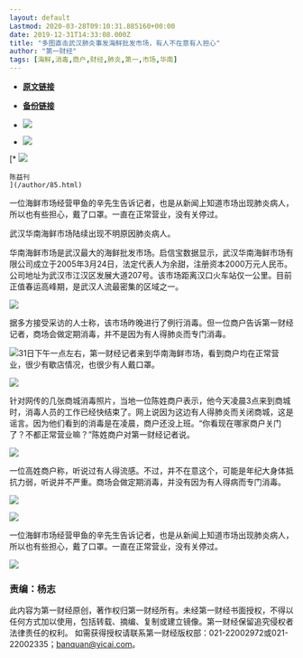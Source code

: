 ```yaml
---
layout: default
Lastmod: 2020-03-28T09:10:31.885160+00:00
date: 2019-12-31T14:33:08.000Z
title: "多图直击武汉肺炎事发海鲜批发市场，有人不在意有人担心"
author: "第一财经"
tags: [海鲜,消毒,商户,财经,肺炎,第一,市场,华南]
---
```


* [**原文链接**](https://www.yicai.com/news/100452290.html)
* [**备份链接**](https://archive.li/wip/2AP06)


*   ![](/images/post/7306775ed317d2079c232e9eba97d55b.jpg)
*   ![](/images/post/30ec62934072bd5f3313cd90958318fa.jpg)

[*   ![](/images/post/4d802820f69b1e28546581cdf6aa0588.jpg)
    
    陈益刊
    ](/author/85.html)

​​​​​​​一位海鲜市场经营甲鱼的辛先生告诉记者，也是从新闻上知道市场出现肺炎病人，所以也有些担心，戴了口罩。一直在正常营业，没有关停过。

武汉华南海鲜市场陆续出现不明原因肺炎病人。

华南海鲜市场是武汉最大的海鲜批发市场。启信宝数据显示，武汉华南海鲜市场有限公司成立于2005年3月24日，法定代表人为余甜，注册资本2000万元人民币。公司地址为武汉市江汉区发展大道207号。该市场距离汉口火车站仅一公里。目前正值春运高峰期，是武汉人流最密集的区域之一。

![](/images/post/097b1908af2b20d54add0b51954c469d.jpg)

据多方接受采访的人士称，该市场昨晚进行了例行消毒。但一位商户告诉第一财经记者，商场会做定期消毒，并不是因为有人得肺炎而专门消毒。

![](/images/post/7063bcb942969783d84192e3bec5209f.jpg)31日下午一点左右，第一财经记者来到华南海鲜市场，看到商户均在正常营业，很少有歇店情况，也很少有人戴口罩。

![](/images/post/5a24138e30b433258663e85d0c6e843b.jpg)

针对网传的几张商城消毒照片，当地一位陈姓商户表示，他今天凌晨3点来到商城时，消毒人员的工作已经快结束了。网上说因为这边有人得肺炎而关闭商城，这是谣言。因为他们看到的消毒是在凌晨，商户还没上班。“你看现在哪家商户关门了？不都正常营业嘛？”陈姓商户对第一财经记者说。

![](/images/post/5348a5a9921dadedf9645c3901433370.jpg)

一位高姓商户称，听说过有人得流感。不过，并不在意这个，可能是年纪大身体抵抗力弱，听说并不严重。商场会做定期消毒，并没有因为有人得病而专门消毒。

![](/images/post/be342690b7fa6ce232774f32414494f4.jpg)

![](/images/post/970a3886cf75a7bf249c0287a1b7be04.jpg)

一位海鲜市场经营甲鱼的辛先生告诉记者，也是从新闻上知道市场出现肺炎病人，所以也有些担心，戴了口罩。一直在正常营业，没有关停过。

![](/images/post/fbbb897bb4791abfbd62ee13f2fa273f.jpg)

### 责编：杨志

此内容为第一财经原创，著作权归第一财经所有。未经第一财经书面授权，不得以任何方式加以使用，包括转载、摘编、复制或建立镜像。第一财经保留追究侵权者法律责任的权利。 如需获得授权请联系第一财经版权部：021-22002972或021-22002335；banquan@yicai.com。

